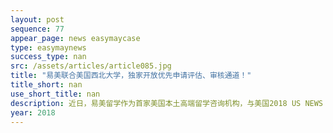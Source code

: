 ```yaml
---
layout: post
sequence: 77
appear_page: news easymaycase
type: easymaynews
success_type: nan
src: /assets/articles/article085.jpg
title: "易美联合美国西北大学，独家开放优先申请评估、审核通道！"
title_short: nan
use_short_title: nan
description: 近日，易美留学作为首家美国本土高端留学咨询机构，与美国2018 US NEWS 综合排名第11名的西北大学（Northwestern University）研究生院国际学生招生办公室达成战略合作，双方在中国留学生定制化申请模式、专业匹配、生源、国际生奖学金等领域确定了合作框架，并已开展深入合作。
year: 2018
---
```



